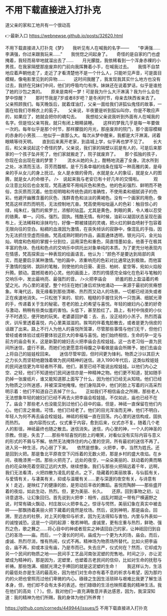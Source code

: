 # 不用下载直接进入打扑克
道父亲的家和工地共有一个很动高

👉最新入口 https://webnewse.github.io/posts/32620.html

不用下载直接进入打扑克《梦》　　我听见有人在喊我的名字——　　“李满强……李满强，你过来跟我玩来……”　　我恍惚之间起身了。　　奇怪的是自家的门也虚掩着，我轻而易举地就溜出去了……　　月光朦胧，我依稀看到一个浑身赤裸的小男孩，在我家隔壁那座废弃的门前向我挥舞着小手，在喊我过去。　　我情不自禁地应着声朝他走了，走近了才看清楚他不是一个什么人，只能听见声音，可是面目模糊，像电影里见到的异物……　　这时间我醒了，我发现我其实什么地方也没有过去，我挤在兄妹们中间，他们的呼吸均匀有序。妹妹还在说着梦话，似乎是谁抢了她的沙包之类的。　　原来是南柯一梦！可是我为什么大汗淋漓？我为什么会在梦中惊醒？　　那时节我是7岁或者8岁吧？是冬闲时节，母亲去陕西省亲去了。父亲照顾我们。每天晚饭后，就着煤油灯，父亲一面给我们讲狐仙鬼怪的故事，一面在给我们寻棉衣上的虱子。　　父亲说，半夜要是听到狐仙叫你，你是不敢应声的，如果应了，她就会把你的魂勾去。　　我想给父亲说我听到外面有人在喊我的名字。但是怕父亲骂我，就只有闭上眼睛装睡。　　这样的梦我几乎是每一年要做一次的。每年似乎是那个时节，那样朦胧的月光，那座废弃的院门，那个面容模糊的赤身的小男孩……他似乎一直那么大。每次从梦中醒来，我都是大汗淋漓，闭着眼睛等待天明。　　直到后来离开老家，到县城上学，似乎再也梦不见了。　　长大后，和父亲说起这个奇怪的梦。父亲说，我们家的隔壁以前是有人的，可是后来那家的一个孩子坠井死了，他们家就搬走了，院子就废弃了。　　那个孤独的孩子，你现在会出现在谁的梦里？
　　流水从她的头上，酣畅地流遍了全身。流水所到之处，冰清而玉洁，芬芳而馥郁。是千万条幸福的线条在描写一种高雅的美，是母亲的手从女儿的身上抚过。女人是水做的骨肉，水就是女人的象征，就是女人的图腾，就是女人的命根子。
/>　说起来我与老安已有十好几年的交情啦。　
　　观众注意比较后也会发现，梵高通常不用纯灰色和黑色。他的色彩强烈、鲜明而不艳俗，含灰质而沉着。他忽视明暗和传统色调的准确性，不使用柔和细腻调子的色彩。他避开幽雅含蓄的灰色、浅群青色和淡淡的黄褐色。没有一个画家的用色，像梵高这样浓烈而明亮，无法控制地亢奋。梵高使用咄咄逼人的色彩：触目惊心的绿，纯朱红，强烈的紫罗兰，浓郁的钴蓝。尤其是黄色，刺眼的黄，令人难以忍受的铬黄。单一。闪烁。强烈。固执。残酷无情。有时候，油彩以凝固状态呈现在画布上，无法稀释和涂抹均匀，好像一颗被揉搓的灵魂，把火红的鲜血喷射于包容着无限向往的空白。粘稠的血液因为激情，在丧失倾诉的寂静中，像混乱的手指，因为无法抓住空虚而扭曲。梵高成熟时期的作品，画面通体透明，银光闪闪，金光灿灿，明度和色相的掌握十分到位，运用深色和重色，简直惜墨如金。他善于在极其丰富的色块、色线和色点的交响乐中烘托出对象单纯的本质。为了更充分地表现内在情感，梵高探索出一种表现的绘画语言。他认为：“颜色不是要达到局部的真实，而是要启示某种激情。”他的画中，浓重响亮的色彩对比通常达到极致。而他富于激情的旋转、跳跃的笔触，则使他的向日葵、麦田、柏树、星空等，宛如火焰般升腾。颤动。震撼观者的心灵。他的画面上，浓烈的情感完全熔化在色彩与笔触的交响乐中，发出最响亮、最强烈的音。
/>火把李庙会　　娇羞的脸上盈溢着的希望之光。内心里的渴望，整个村庄在她们身后欢快地涌动——来源于最初的贫瘠想象。年淹代远，我无缘看到那些清晰、热烈而又动人的场景。一切都已经消失或者正在疾速地消失。一只松弛下来的、软的、粗糙的手握住另外一只饱满、细腻光滑的手，传递着关于生的秘密。苍老的脸上的希望与喜悦。年轻的媳妇内心里的好奇与激动，稍稍有些类似羞的害怕。头低下，甚至脸红了。路上，有村中俏皮的小伙子不时遇见，便开她的玩笑。老婆婆回护着：去、去，没正经的小羔子。热烈而喜庆，训斥里透着喜悦，内心里美滋滋的。挨骂的伴着鬼脸散去，或者是更为俏皮的话跟了出来。路上不行人为他人的喜悦所笼罩，尽管那些事情与他们无干，但他们曾经或者体验过或将要体验这巨大的幸福与喜悦。她们始终相信，生命的孕一定与前方的庙会有关。这是新娶的媳妇去火把李庙会去栓娃娃。这一古老习俗一直为民间所迷信，盛行不衰。而她们也更愿意将母腹之孕看做是庙会所赐予，她们去庙会上将自己的娃娃栓回来。　　迷信尽管牢固，但时间更为锋利。物质之沙以其巨大之力长久而坚韧地磨蚀着做为民间精神的迷信。进入1990年代后，这类似栓娃娃的民间迷信更为年轻者所不屑。他们，甚至已经不能说出栓娃娃。以他们内心之空、之轻，他们不知道他们民间迷信亦是一种精神之物。他们更不知道，犹如随手扔掉一张废纸片，谁又能知道那上面写了什么，因为他们已经无从知晓。他们已经为物质之沙所迷惑，并被深深地掩埋。他们身陷其中，他们的脸上写着的兴高采烈明示着：他们不知道自己丢掉了什么。　　正如我们不相信庙会之所赐，那些老人无法想象年轻的媳妇们已经不再去火把李庙会栓娃娃。不仅如此，庙也已经不在了。庙会？那些老人也没能见到过他们心目中的庙，但是，神祗一直保留在他们内心。他们言之凿凿。可惜，他们已经老了。他们的目光浑浊而无神，他们不明白，年轻人为何不再去庙会栓娃娃。神祗的祝福一直在回荡。内心里的迷信构成，固执而热烈。　　由内容而仪式，仪式重于内容，愈到后来，仪式亦不复。随着几个老人的影徂，神祗最终也随之散去。迷信消失。迷信，内心里的神，一个人的神圣的宗教。但是，失去了……那些年轻喜悦的脸上的嘲笑，对看似没有实际内容与意义的形式的不屑与不解。依然无法掩饰住的内心里的空洞，所有最初的迷信不再了。进入另一种生活，内心弱了下来。　　依然是想象。火把李，李，当然为姓氏。还是回到火把。那是鲁北平原夜空下闪烁着的无数火把，那是乡村的盛大夜焰。在乡间，夜晚漆黑一团。那些火把亮了。远处的夜空，一朵朵美丽的、跃动着的黄而略白的花朵映亮着空寂辽远的大野。继续想象。我们与那些火把隔远着千年，远啊，我们无法看清，火把四散为凌乱的星点。之下，隐藏着的美丽故事，与仙狐有关，与爱情有关，与凄美有关，抑或与温暖有关……更与深邃的夜空有关，与诗意有关！走近，是映红了的健康的脸，是劳动后丰收的舞蹈。喜悦而陶醉——那些盛开着的夜焰，如此生动，热烈。但，更为美丽、长久。　　还原。回到事物之初，让诗意退场，让幻象回归。首先说到火把李：相传，战乱时期这一带有尸横遍野之说，时常有磷火飘动，村庄故以火把李名之。惊讶与愕然，美丽幻象在真实中被击碎——那飘扬着美丽火把下藏着的竟然是坟场。然后，说到神明，那是庙会。回溯，至远古的社祭，对上天的敬仰与祈求，因为无法得知与害怕，内里与外表如一的诚惶诚恐。这是一个词的起源：敬若神明。虔诚里，更有庄重与热烈，鲜艳、强烈之色，歌之舞之……将心目中的神或者现实之神请回自己的家，让神祗回归到自己的圣场——庙。而后，一个漫长的时间，庙成为一个更为大的场，庙会。而后，虔诚、热烈尽消，惟有热闹，仪式不再。精神场为物质场所替代。比如火把李庙会，庙不再，抑或本没有庙，乃是市而已。失去庄严，仪式何在？然而，它却成为另一个民间的物质之地——民间手工艺品河南张泥塑的兜售地。时间之沙，亦让泥塑成为精神的，那是因为，泥塑里，也塑着古老民间的信仰，比如对生命的抚慰与祈祷。那些饱满、细腻光滑之手捧回的就是这泥塑的生命！　　我这样认为，生活的最低处亦是生活的最高处，因为他们对生命亦有着不息的祈求与希望，因为那灼灼的火把也曾照亮过他们卑微的内心。碌碌之生因生活琐碎与艰难比我更了解生活本身，但，他们却不会有太多的表述。他们碌碌的生活也映照着我的精神生活。我在他们的高处（？）。但，我对他们一直充满敬意并表达感恩，因为，我深深知道：我的精神为他们所赐，我的身体为他们所养育！

https://github.com/corneds/449944/issues/5
不用下载直接进入打扑克
